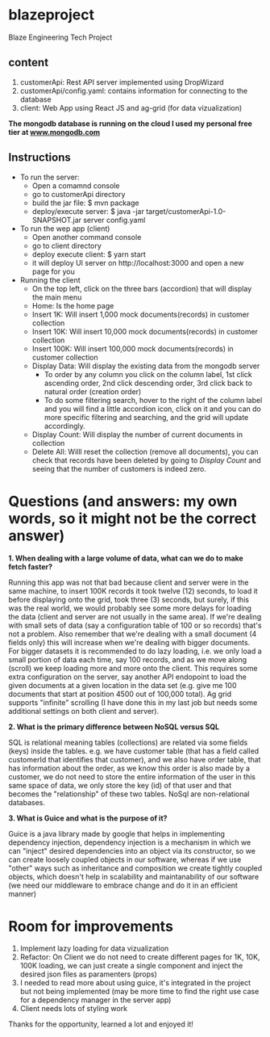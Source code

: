 # blazeproject
Blaze Engineering Tech Project

## content
1. customerApi: Rest API server implemented using DropWizard
2. customerApi/config.yaml: contains information for connecting to the database
3. client: Web App using React JS and ag-grid (for data vizualization)

**The mongodb database is running on the cloud I used my personal free tier at www.mongodb.com**

## Instructions
* To run the server:
  * Open a comamnd console   
  * go to customerApi directory
  * build the jar file: $ mvn package
  * deploy/execute server: $ java -jar target/customerApi-1.0-SNAPSHOT.jar server config.yaml
* To run the wep app (client)
  * Open another command console
  * go to client directory
  * deploy execute client: $ yarn start
  * it will deploy UI server on http://localhost:3000 and open a new page for you
* Running the client
  * On the top left, click on the three bars (accordion) that will display the main menu
  * Home: Is the home page
  * Insert 1K: Will insert 1,000 mock documents(records) in customer collection
  * Insert 10K: Will insert 10,000 mock documents(records) in customer collection
  * Insert 100K: Will insert 100,000 mock documents(records) in customer collection
  * Display Data: Will display the existing data from the mongodb server
    * To order by any column you click on the column label, 1st click ascending order, 2nd click descending order, 3rd click back to natural order (creation order)
    * To do some filtering search, hover to the right of the column label and you will find a little accordion icon, click on it and you can do more specific filtering and searching, and the grid will update accordingly.
  * Display Count: Will display the number of current documents in collection
  * Delete All: Willl reset the collection (remove all documents), you can check that records have been deleted by going to *Display Count* and seeing that the number of customers is indeed zero.

# Questions (and answers: my own words, so it might not be the correct answer)
**1. When dealing with a large volume of data, what can we do to make fetch faster?**

Running this app was not that bad because client and server were in the same machine, to insert 100K records it took twelve (12) seconds, to load it before displaying onto the grid, took three (3) seconds, but surely, if this was the real world, we would probably see some more delays for loading the data (client and server are not usually in the same area). If we're dealing with small sets of data (say a configuration table of 100 or so records) that's not a problem. Also remember that we're dealing with a small document (4 fields only) this will increase when we're dealing with bigger documents. For bigger datasets it is recommended to do lazy loading, i.e. we only load a small portion of data each time, say 100 records, and as we move along (scroll) we keep loading more and more onto the client. This requires some extra configuration on the server, say another API endopoint to load the given documents at a given location in the data set (e.g. give me 100 documents that start at position 4500 out of 100,000 total). Ag grid supports "infinite" scrolling (I have done this in my last job but needs some additional settings on both client and server).

**2. What is the primary difference between NoSQL versus SQL**

SQL is relational meaning tables (collections) are related via some fields (keys) inside the tables. e.g. we have customer table (that has a field called customerId that identifies that customer), and we also have order table, that has information about the order, as we know this order is also made by a customer, we do not need to store the entire information of the user in this same space of data, we only store the key (id) of that user and that becomes the "relationship" of these two tables. NoSql are non-relational databases.

**3. What is Guice and what is the purpose of it?**

Guice is a java library made by google that helps in implementing dependency injection, dependency injection is a mechanism in which we can "inject" desired dependencies into an object via its constructor, so we can create loosely coupled objects in our software, whereas if we use "other" ways such as inheritance and composition we create tightly coupled objects, which doesn't help in scalability and maintanability of our software (we need our middleware to embrace change and do it in an efficient manner)

# Room for improvements
1. Implement lazy loading for data vizualization
2. Refactor: On Client we do not need to create different pages for 1K, 10K, 100K loading, we can just create a single component and inject the desired json files as paramenters (props)
3. I needed to read more about using guice, it's integrated in the project but not being implemented (may be more time to find the right use case for a dependency manager in the server app)
4. Client needs lots of styling work

Thanks for the opportunity, learned a lot and enjoyed it!
